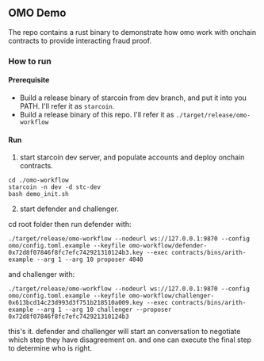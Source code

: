 ## OMO Demo

The repo contains a rust binary to demonstrate how omo work with onchain contracts to provide interacting fraud proof.

### How to run

#### Prerequisite

- Build a release binary of starcoin from dev branch, and put it into you PATH. I'll refer it as `starcoin`.
- Build a release binary of this repo. I'll refer it as `./target/release/omo-workflow`

#### Run

1. start starcoin dev server, and populate accounts and deploy onchain contracts.
```shell
cd ./omo-workflow
starcoin -n dev -d stc-dev
bash demo_init.sh
```

2. start defender and challenger.

cd root folder then run defender with:

```shell
./target/release/omo-workflow --nodeurl ws://127.0.0.1:9870 --config omo/config.toml.example --keyfile omo-workflow/defender-0x72d8f07846f8fc7efc742921310124b3.key --exec contracts/bins/arith-example --arg 1 --arg 10 proposer 4040
```

and challenger with:

```shell
./target/release/omo-workflow --nodeurl ws://127.0.0.1:9870 --config omo/config.toml.example --keyfile omo-workflow/challenger-0x613bcd14c23d993d3f751b218510a009.key --exec contracts/bins/arith-example --arg 1 --arg 10 challenger --proposer 0x72d8f07846f8fc7efc742921310124b3
```

this's it. defender and challenger will start an conversation to negotiate which step they have disagreement on.
and one can execute the final step to determine who is right.
